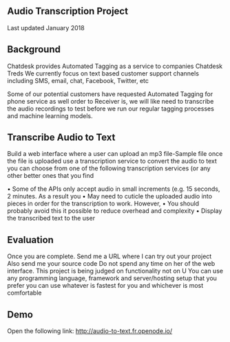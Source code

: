## Audio Transcription Project
Last updated January 2018

## Background
Chatdesk provides Automated Tagging as a service to companies Chatdesk Treds We currently focus on
text based customer support channels including SMS, email, chat, Facebook, Twitter, etc

Some of our potential customers have requested Automated Tagging for phone service as well order to
Receiver is, we will like need to transcribe the audio recordings to test before we run our regular tagging
processes and machine learning models.

## Transcribe Audio to Text

Build a web interface where a user can upload an mp3 file-Sample file once the file is uploaded use a transcription service to convert the audio to text you can choose from one of the following transcription services (or any other better ones that you find

•	Some of the APIs only accept audio in small increments (e.g. 15 seconds, 2 minutes. As a result you
•	May need to cuticle the uploaded audio into pieces in order for the transcription to work. However,
•	You should probably avoid this it possible to reduce overhead and complexity
•	Display the transcribed text to the user

## Evaluation
Once you are complete. Send me a URL where I can try out your project
Also send me your source code
Do not spend any time on her of the web interface. This project is being judged on functionality not on U
You can use any programming language, framework and server/hosting setup that you prefer you can use whatever is fastest for you and whichever is most comfortable
## Demo
Open the following link: http://audio-to-text.fr.openode.io/
